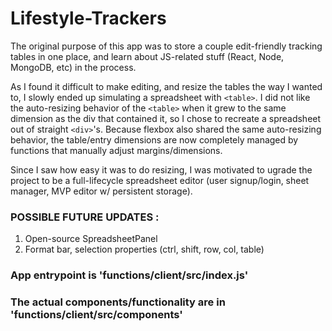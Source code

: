 # Lifestyle-Trackers

The original purpose of this app was to store a couple edit-friendly tracking tables in one place, and learn about JS-related stuff (React, Node, MongoDB, etc) in the process.

As I found it difficult to make editing, and resize the tables the way I wanted to, I slowly ended up simulating a spreadsheet with `<table>`. I did not like the auto-resizing behavior of the `<table>` when it grew to the same dimension as the div that contained it, so I chose to recreate a spreadsheet out of straight `<div>`'s. Because flexbox also shared the same auto-resizing behavior, the table/entry dimensions are now completely managed by functions that manually adjust margins/dimensions. 

Since I saw how easy it was to do resizing, I was motivated to ugrade the project to be a full-lifecycle spreadsheet editor (user signup/login, sheet manager, MVP editor w/ persistent storage).

### POSSIBLE FUTURE UPDATES :
1. Open-source SpreadsheetPanel
2. Format bar, selection properties (ctrl, shift, row, col, table)

### App entrypoint is 'functions/client/src/index.js'<br>
### The actual components/functionality are in 'functions/client/src/components'
